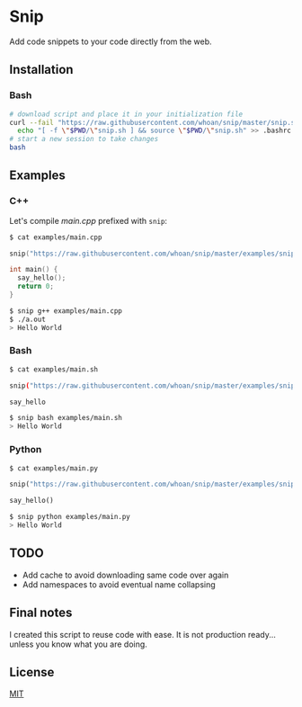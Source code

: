 # Snip

Add code snippets to your code directly from the web.

## Installation

### Bash

```bash
# download script and place it in your initialization file
curl --fail "https://raw.githubusercontent.com/whoan/snip/master/snip.sh" > snip.sh &&
  echo "[ -f \"$PWD/\"snip.sh ] && source \"$PWD/\"snip.sh" >> .bashrc
# start a new session to take changes
bash
```

## Examples

### C++

Let's compile *main.cpp* prefixed with `snip`:

```bash
$ cat examples/main.cpp
```
```cpp
snip("https://raw.githubusercontent.com/whoan/snip/master/examples/snippet.hpp")

int main() {
  say_hello();
  return 0;
}
```

```bash
$ snip g++ examples/main.cpp
$ ./a.out
> Hello World
```

### Bash

```bash
$ cat examples/main.sh
```
```bash
snip("https://raw.githubusercontent.com/whoan/snip/master/examples/snippet.sh")

say_hello
```

```bash
$ snip bash examples/main.sh
> Hello World
```

### Python

```bash
$ cat examples/main.py
```
```python
snip("https://raw.githubusercontent.com/whoan/snip/master/examples/snippet.py")

say_hello()
```

```bash
$ snip python examples/main.py
> Hello World
```

## TODO

- Add cache to avoid downloading same code over again
- Add namespaces to avoid eventual name collapsing

## Final notes

I created this script to reuse code with ease. It is not production ready... unless you know what you are doing.

## License

[MIT](https://github.com/whoan/snip/blob/master/LICENSE)

